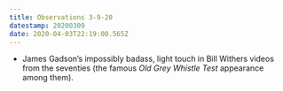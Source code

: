 ```yaml
---
title: Observations 3-9-20
datestamp: 20200309
date: 2020-04-03T22:19:00.565Z
---
```

- James Gadson’s impossibly badass, light touch in Bill Withers videos from the seventies (the famous *Old Grey Whistle Test* appearance among them).
